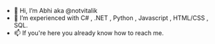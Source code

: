 - 👋 Hi, I’m Abhi aka @notvitalik
- 🌱 I’m experienced with C# , .NET , Python , Javascript , HTML/CSS , SQL.
- 📫 If you're here you already know how to reach me.

<!---
notvitalik/notvitalik is a ✨ special ✨ repository because its `README.md` (this file) appears on your GitHub profile.
You can click the Preview link to take a look at your changes.
--->
